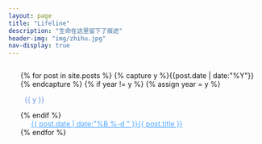 ```yaml
---
layout: page
title: "Lifeline"
description: "生命在这里留下了痕迹"
header-img: "img/zhihu.jpg"
nav-display: true
---
```


<style type="text/css">
.listing-seperator {
	margin:1em auto;
	color:cornflowerblue;
}

.listing-item{text-indent:1em;}
.listing-item {color:#4da6ff}
.listing-item a { margin-left:0.5em; color:#4da6ff;}
.listing-item a:hover { color:#0590f0;}
</style>

<ul class="listing" style="list-style-type:none;font-weight:normal;margin-top:2em;">
{% for post in site.posts %}
  {% capture y %}{{post.date | date:"%Y"}}{% endcapture %}
  {% if year != y %}
    {% assign year = y %}
    <li class="listing-seperator"><i class="fa fa-calendar"></i>&nbsp;&nbsp;{{ y }}</li>
  {% endif %}
  <li class="listing-item">
        <a href="{{ post.url }}" title="{{ post.title }}"><time datetime="{{ post.date | date:"%Y-%m-%d" }}">{{ post.date | date:"%B %-d " }}</time>{{ post.title }}</a>
  </li>
{% endfor %}
</ul>
